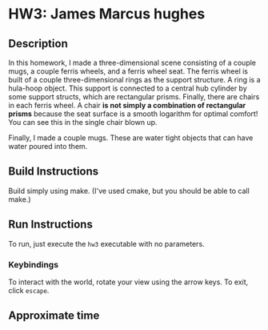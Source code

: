 # HW3: James Marcus hughes

## Description
In this homework, I made a three-dimensional scene consisting 
of a couple mugs, a couple ferris wheels, and a ferris wheel seat. The ferris wheel is built of a couple
three-dimensional rings as the support structure. A ring is a hula-hoop object. This support is connected
to a central hub cylinder by some support structs, which are rectangular prisms. Finally, there are chairs
in each ferris wheel. A chair **is not simply a combination of rectangular prisms** because the seat
surface is a smooth logarithm for optimal comfort! You can see this in the single chair blown up. 

Finally, I made a couple mugs. These are water tight objects that can have water poured into them. 

## Build Instructions
Build simply using make. (I've used cmake, but you should be able to call make.) 

## Run Instructions
To run, just execute the `hw3` executable with no parameters. 

### Keybindings
To interact with the world, rotate your view using the arrow keys. 
To exit, click `escape`.

## Approximate time

